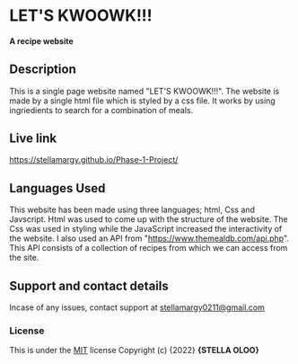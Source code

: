# LET'S KWOOWK!!!
#### A recipe website
## Description
This is a single page website named "LET'S KWOOWK!!!". The website is made by a single html file which is styled by a css file. It works by using ingriedients to search for a combination of meals.
## Live link
https://stellamargy.github.io/Phase-1-Project/

## Languages Used
This website has been made using three languages; html, Css and Javscript. Html was used to come up with the structure of the website. The Css was used in styling while the JavaScript increased the interactivity of the website. I also used an API from "https://www.themealdb.com/api.php". This API consists of a collection of recipes from which we can access from the site.
## Support and contact details
Incase of any issues, contact support at stellamargy0211@gmail.com
### License
This is under the [MIT](LICENSE) license
Copyright (c) {2022} **{STELLA OLOO}**